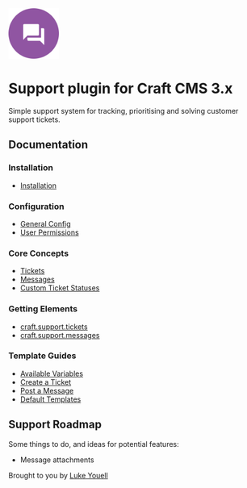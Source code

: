 <img src="src/icon.svg" alt="icon" width="100" height="100">

# Support plugin for Craft CMS 3.x

Simple support system for tracking, prioritising and solving customer support tickets.

## Documentation

### Installation

- [Installation](docs/installation.md)

### Configuration

- [General Config](docs/generalconfig.md)
- [User Permissions](docs/userpermissions.md)

### Core Concepts

- [Tickets](docs/tickets.md)
- [Messages](docs/messages.md)
- [Custom Ticket Statuses](docs/customticketstatuses.md)

### Getting Elements

- [craft.support.tickets](docs/craftsupporttickets.md)
- [craft.support.messages](docs/craftsupportmessages.md)

### Template Guides

- [Available Variables](docs/availablevariables.md)
- [Create a Ticket](docs/createaticket.md)
- [Post a Message](docs/postamessage.md)
- [Default Templates](docs/defaulttemplates.md)

## Support Roadmap

Some things to do, and ideas for potential features:

- Message attachments

Brought to you by [Luke Youell](https://github.com/lukeyouell)
